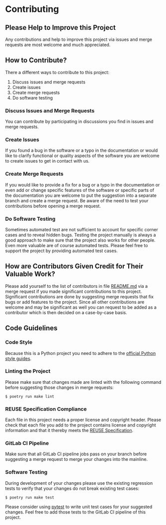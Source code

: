 <!--
hifis-surveyval
Framework to help developing analysis scripts for the HIFIS Software survey.

SPDX-FileCopyrightText: 2021 HIFIS Software <support@hifis.net>

SPDX-License-Identifier: GPL-3.0-or-later

This program is free software: you can redistribute it and/or modify
it under the terms of the GNU General Public License as published by
the Free Software Foundation, either version 3 of the License, or
(at your option) any later version.

This program is distributed in the hope that it will be useful,
but WITHOUT ANY WARRANTY; without even the implied warranty of
MERCHANTABILITY or FITNESS FOR A PARTICULAR PURPOSE.  See the
GNU General Public License for more details.

You should have received a copy of the GNU General Public License
along with this program. If not, see <http://www.gnu.org/licenses/>.
-->

# Contributing

## Please Help to Improve this Project

Any contributions and help to improve this project via issues and merge requests
are most welcome and much appreciated.

## How to Contribute?

There a different ways to contribute to this project:

1. Discuss issues and merge requests
2. Create issues
3. Create merge requests
4. Do software testing

###  Discuss Issues and Merge Requests

You can contribute by participating in discussions you find in issues and 
merge requests.

### Create Issues

If you found a bug in the software or a typo in the documentation or
would like to clarify functional or quality aspects of the software you are
welcome to create issues to get in contact with us.

### Create Merge Requests

If you would like to provide a fix for a bug or a typo in the documentation or
even add or change specific features of the software or specific parts of the
documentation you are welcome to put the suggestion into a separate branch
and create a merge request.
Be aware of the need to test your contributions before opening a merge request.

### Do Software Testing

Sometimes automated test are not sufficient to account for specific corner 
cases and to reveal hidden bugs.
Testing the project manually is always a good approach to make sure that
the project also works for other people.
Even more valuable are of course automated tests.
Please feel free to support the project by providing automated test cases.

## How are Contributors Given Credit for Their Valuable Work?

Please add yourself to the list of contributors in file 
[README.md](README.md#contributors) 
via a merge request if you made significant contributions to this project.
Significant contributions are done by suggesting merge requests that fix
bugs or add features to the project.
Since all other contributions are welcome and may be significant as well 
you can request to be added as a contributor which is then decided on a 
case-by-case basis.

## Code Guidelines

### Code Style

Because this is a Python project you need to adhere to the 
[official Python style guides](https://www.python.org/dev/peps/pep-0008/).

### Linting the Project

Please make sure that changes made are linted with the following command 
before suggesting those changes in merge requests:

```shell
$ poetry run make lint
```

### REUSE Specification Compliance

Each file in this project needs a proper license and copyright header.
Please check that each file you add to the project contains license and 
copyright information and that it thereby meets the
[REUSE Specification](https://reuse.software/spec/).

### GitLab CI Pipeline

Make sure that all GitLab CI pipeline jobs pass on your branch before 
suggesting a merge request to merge your changes into the mainline.

### Software Testing 

During development of your changes please use the existing regression tests
to verify that your changes do not break existing test cases:

```shell
$ poetry run make test
```

Please consider using [pytest](https://docs.pytest.org/) to write 
unit test cases for your suggested changes.
Feel free to add those tests to the GitLab CI pipeline of this project.
